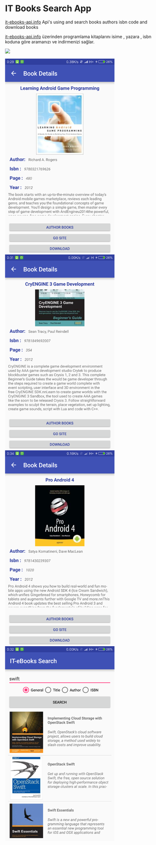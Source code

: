 # IT Books Search App
[it-ebooks-api.info](it-ebooks-api.info) Api's using and search books authors isbn code and download books

[it-ebooks-api.info](it-ebooks-api.info) üzerinden programlama kitaplarını isime , yazara , isbn koduna göre aramanızı ve indirmenizi sağlar.


![](img/out10-300.gif)

![](/img/book_details00.png)![](/img/book_details01.png)![](/img/book_details02.png)
![](/img/search.png)
